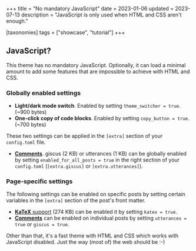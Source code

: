 +++
title = "No mandatory JavaScript"
date = 2023-01-06
updated = 2023-07-13
description = "JavaScript is only used when HTML and CSS aren't enough."

[taxonomies]
tags = ["showcase", "tutorial"]
+++

## JavaScript?

This theme has no mandatory JavaScript. Optionally, it can load a minimal amount to add some features that are impossible to achieve with HTML and CSS.

### Globally enabled settings

- **Light/dark mode switch**. Enabled by setting `theme_switcher = true`. (~900 bytes)
- **One-click copy of code blocks**. Enabled by setting `copy_button = true`. (~700 bytes)

These two settings can be applied in the `[extra]` section of your `config.toml` file.

- [**Comments**](@/blog/comments.md). giscus (2 KB) or utterances (1 KB) can be globally enabled by setting `enabled_for_all_posts = true` in the right section of your  `config.toml` (`[extra.giscus]` or `[extra.utterances]`).

### Page-specific settings

The following settings can be enabled on specific posts by setting certain variables in the `[extra]` section of the post's front matter.

- [**KaTeX** support](@/blog/markdown.md#katex) (274 KB) can be enabled it by setting `katex = true`.
- [**Comments**](@/blog/comments.md) can be enabled on individual posts by setting `utterances = true` or `giscus = true`.

Other than that, it's a fast theme with HTML and CSS which works with JavaScript disabled. Just the way (most of) the web should be :-)

